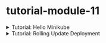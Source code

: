 # tutorial-module-11

<details>
<summary>Tutorial: Hello Minikube</summary>

1. Compare the application logs before and after you exposed it as a Service. Try to open the app several times while the proxy into the Service is running. What do you see in the logs? Does the number of logs increase each time you open the app?

    Before exposing the application as a service, we might have primarily seen logs related to the application itself running within the Docker container. These logs could include startup messages, any errors or warnings encountered during execution, and any other relevant information generated by the application.

    After exposing the application as a service and accessing it through a proxy running in Minikube via `kubectl`, the logs would likely show additional activity related to network communication and requests being handled by the service. Each time the app is opened through the proxy, there would be an increase in the number of logs reflecting incoming requests, the processing of those requests by the service, and any responses sent back to the client.

    The number of logs would indeed increase each time we open the app, as each interaction triggers logging activity in response to incoming requests and their processing by the service. This increase in logs provides a clear indication of the service's activity and its responsiveness to client requests.

2. Notice that there are two versions of `kubectl get` invocation during this tutorial section.The first does not have any option, while the latter has `-n` option with value set to `kube-system`. What is the purpose of the `-n` option and why did the output not list the pods/services that you explicitly created?

    The `-n` option in `kubectl get` is used to specify the namespace in which to list resources. A Kubernetes namespace provides a way to logically partition cluster resources and allows multiple users or teams to share the same cluster without interfering with each other. When there is no namespace specified, `kubectl` typically defaults to the `default` namespace.

    In the tutorial, the first `kubectl get` invocation did not include the `-n` option, so it listed resources from the default namespace, which may not have included the resources we explicitly created if we created them in a different namespace.

    The second `kubectl get` invocation included the `-n` option with the value set to `kube-system`, so it listed resources specifically from the `kube-system` namespace. This namespace typically contains Kubernetes system components and infrastructure-related resources.

    If we explicitly created pods and services in a different namespace, we would need to specify that namespace using the `-n` option in `kubectl get` to see those resources listed in the output. For example:

    ```
    kubectl get pods,services -n <namespace>
    ```

    Replace `<namespace>` with the name of the namespace where we created the resources. This will list pods and services specifically from that namespace. If we created resources in the `default` namespace and want to see them, we can simply omit the `-n` option, as resources from the `default` namespace are listed by default.

</details>

<details>
<summary>Tutorial: Rolling Update Deployment</summary>

1. What is the difference between Rolling Update and Recreate deployment strategy?

    Rolling Update and Recreate are two different deployment strategies in Kubernetes, each with its own characteristics and use cases:

    - **Rolling Update**:
      - **Strategy**: Rolling Update performs a rolling update of the pods in a deployment. It gradually replaces old pods with new ones, ensuring that there is no downtime during the update process.
      - **Process**: Rolling Update deploys new pods incrementally while gradually scaling down the old pods. It monitors the health of the new pods before scaling down the old ones, ensuring that the application remains available and responsive throughout the update.
      - **Benefits**:
        - Zero downtime: Rolling Update ensures that the application remains available to users throughout the update process.
        - Controlled deployment: Updates are applied gradually, allowing for monitoring and validation of the new pods before fully transitioning to the new version.
      - **Drawbacks**:
        - Longer deployment time: Rolling Update may take longer to complete compared to Recreate, especially for large deployments, as it deploys updates gradually.

    - **Recreate**:
      - **Strategy**: Recreate simply terminates all existing pods and creates new ones with the updated configuration. It effectively stops the old version of the application and starts the new version all at once.
      - **Process**: Recreate terminates all existing pods in the deployment before creating new ones with the updated configuration. This results in a brief period of downtime during the update process.
      - **Benefits**:
        - Simplicity: Recreate is a straightforward deployment strategy that stops the old version and starts the new version, making it easy to understand and implement.
        - Predictable behavior: Recreate ensures that the application is fully updated once the deployment process completes.
      - **Drawbacks**:
        - Downtime: Recreate results in a brief period of downtime during the update process, as all existing pods are terminated before new ones are created.
        - Potential impact on users: Depending on the application's requirements, downtime during updates may not be acceptable for some users or applications.

   In summary, Rolling Update is preferred for deployments that require zero downtime and gradual updates, while Recreate may be suitable for simpler deployments where a brief period of downtime is acceptable or when updates need to be applied quickly and predictably.

2. Try deploying the Spring Petclinic REST using Recreate deployment strategy and document your attempt.

    ![](https://i.imgur.com/9lrvQ0U.png)
    Here are the detailed steps to deploy the Spring Petclinic REST application on Minikube using the Recreate deployment strategy:

    1. **Start Minikube**:
        Start Minikube with the following command:

        ```bash
        minikube start
        ```

        This command will start a local Kubernetes cluster using Minikube.

    2. **Enable Metrics Server**:
        Enable the Metrics Server addon to allow monitoring of resource usage:

        ```bash
        minikube addons enable metrics-server
        ```

        This command installs the Metrics Server addon, which collects resource metrics from pods and nodes in the cluster.

    3. **Create Deployment YAML**:
        Create a deployment YAML file named `petclinic-deployment.yaml` with the following content:

        ```yaml
        apiVersion: apps/v1
        kind: Deployment
        metadata:
            name: spring-petclinic-rest
        spec:
            replicas: 3
            selector:
            matchLabels:
                app: spring-petclinic-rest
            template:
            metadata:
                labels:
                app: spring-petclinic-rest
            spec:
                containers:
                - name: spring-petclinic-rest
                image: docker.io/springcommunity/spring-petclinic-rest:3.2.1
                ports:
                - containerPort: 9966
            strategy:
            type: Recreate
        ```

        This YAML file defines a Deployment resource named `spring-petclinic-rest` with the Recreate deployment strategy. It specifies the image for the Spring Petclinic REST application and exposes port 9966.

    4. **Create Service YAML**:
        Create a service YAML file named `petclinic-service.yaml` with the following content:

        ```yaml
        apiVersion: v1
        kind: Service
        metadata:
            name: spring-petclinic-rest
        spec:
            type: LoadBalancer
            selector:
            app: spring-petclinic-rest
            ports:
            - protocol: TCP
            port: 9966
            targetPort: 9966
        ```

        This YAML file defines a Service resource named `spring-petclinic-rest` of type LoadBalancer. It directs traffic to pods with the label `app: spring-petclinic-rest` on port 9966.

    5. **Apply Deployment YAML**:
        Apply the deployment YAML using the following command:

        ```bash
        kubectl apply -f petclinic-deployment.yaml
        ```

        This command creates the Deployment resource in the Kubernetes cluster.

    6. **Apply Service YAML**:
        Apply the service YAML using the following command:

        ```bash
        kubectl apply -f petclinic-service.yaml
        ```

        This command creates the Service resource in the Kubernetes cluster.

    7. **Verify Deployment**:
        Check the status of the deployment and service to ensure they have been created successfully:

        ```bash
        kubectl get deployments
        kubectl get services
        ```

        These commands will show the status and details of the deployed resources.

    8. **Access the Application**:
        Once the service is ready, we can access the Spring Petclinic REST application using the Minikube service:

        ```bash
        minikube service spring-petclinic-rest
        ```

        This command will open the application in the systems default web browser.

3. Prepare different manifest files for executing Recreate deployment strategy.

    Here are the manifest files for deploying the Spring Petclinic REST application using the Recreate deployment strategy:

    1. **petclinic-deployment.yaml**:

        ```yaml
        apiVersion: apps/v1
        kind: Deployment
        metadata:
            name: spring-petclinic-rest
        spec:
            replicas: 3
            selector:
            matchLabels:
                app: spring-petclinic-rest
            template:
            metadata:
                labels:
                app: spring-petclinic-rest
            spec:
                containers:
                - name: spring-petclinic-rest
                image: docker.io/springcommunity/spring-petclinic-rest:3.2.1
                ports:
                - containerPort: 9966
            strategy:
            type: Recreate
        ```

    2. **petclinic-service.yaml**:

        ```yaml
        apiVersion: v1
        kind: Service
        metadata:
            name: spring-petclinic-rest
        spec:
            type: LoadBalancer
            selector:
            app: spring-petclinic-rest
            ports:
            - protocol: TCP
            port: 9966
            targetPort: 9966
        ```

    These manifest files define a Deployment resource with the name `spring-petclinic-rest` and a Service resource with the same name. The Deployment resource specifies the Recreate deployment strategy, which recreates all pods when updates are applied. The Service resource exposes the application on port 9966 using a LoadBalancer type service. 

    These files can be applied using `kubectl apply -f <filename.yaml>` command. Adjust the image version or other parameters as needed for specific setup.

4. What do you think are the benefits of using Kubernetes manifest files? Recall your experience in deploying the app manually and compare it to your experience when deploying the same app by applying the manifest files (i.e., invoking `kubectl apply -f` command) to the cluster.

    Using Kubernetes manifest files provides several benefits:

   1. **Infrastructure as Code (IaC)**: Manifest files allow us to define the application's infrastructure in a declarative manner using code. This makes it easy to version control, track changes, and manage infrastructure configurations alongside application code.

   2. **Reproducibility**: Manifest files ensure that the deployments are consistent across environments. By defining the desired state of the application in code, we can easily reproduce deployments in different environments, reducing the risk of configuration drift.

   3. **Automation**: Kubernetes manifest files can be automated using continuous integration and continuous deployment (CI/CD) pipelines. This enables automation of the deployment process, reducing manual intervention and potential errors.

   4. **Visibility and Transparency**: Manifest files provide a clear and transparent view of the application's configuration. We can easily see the desired state of the application and track changes over time.

   5. **Idempotent Operations**: Applying manifest files using `kubectl apply -f` command ensures idempotent operations. Kubernetes reconciles the desired state defined in the manifest files with the current state of the cluster, ensuring that only necessary changes are applied.

   Comparing the experience of deploying an application manually versus using manifest files, deploying with manifest files offers:

   - **Consistency**: With manifest files, deployments are consistent and reproducible across environments. Manual deployments may lead to discrepancies between environments due to human error or differences in execution.

   - **Efficiency**: Using manifest files streamlines the deployment process, as we can define all configurations in code and apply them to the cluster with a single command. This reduces the time and effort required for deployment compared to manual steps.

   - **Version Control**: Manifest files can be version controlled using Git or other version control systems. This allows us to track changes, revert to previous configurations if needed, and collaborate with team members more effectively.

   Overall, using Kubernetes manifest files enhances the deployment process by providing a standardized, automated, and version-controlled approach to managing application infrastructure.

</details>